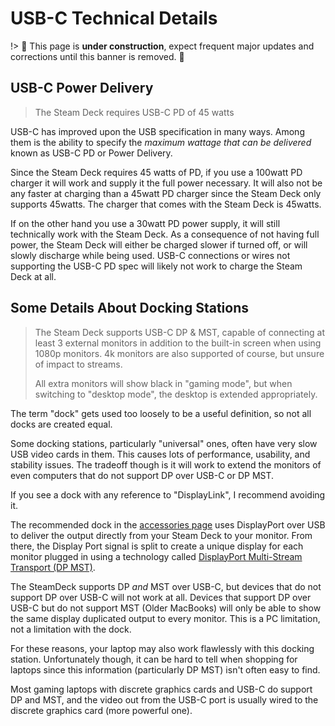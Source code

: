 # USB-C Technical Details

!> :construction: This page is **under construction**, expect frequent major
updates and corrections until this banner is removed. :construction:

## USB-C Power Delivery

> The Steam Deck requires USB-C PD of 45 watts

USB-C has improved upon the USB specification in many ways. Among them is the
ability to specify the _maximum wattage that can be delivered_ known as USB-C PD
or Power Delivery.

Since the Steam Deck requires 45 watts of PD, if you use a 100watt PD charger it
will work and supply it the full power necessary. It will also not be any faster
at charging than a 45watt PD charger since the Steam Deck only supports 45watts.
The charger that comes with the Steam Deck is 45watts.

If on the other hand you use a 30watt PD power supply, it will still technically
work with the Steam Deck. As a consequence of not having full power, the Steam
Deck will either be charged slower if turned off, or will slowly discharge while
being used. USB-C connections or wires not supporting the USB-C PD spec will
likely not work to charge the Steam Deck at all.

## Some Details About Docking Stations

> The Steam Deck supports USB-C DP & MST, capable of connecting at least 3
> external monitors in addition to the built-in screen when using 1080p
> monitors. 4k monitors are also supported of course, but unsure of impact to
> streams.
>
> All extra monitors will show black in "gaming mode", but when switching to
> "desktop mode", the desktop is extended appropriately.

The term "dock" gets used too loosely to be a useful definition, so not all
docks are created equal.

Some docking stations, particularly "universal" ones, often have very slow USB
video cards in them. This causes lots of performance, usability, and stability
issues. The tradeoff though is it will work to extend the monitors of even
computers that do not support DP over USB-C or DP MST.

If you see a dock with any reference to "DisplayLink", I recommend avoiding it.

The recommended dock in the [accessories page](accessories.md) uses DisplayPort
over USB to deliver the output directly from your Steam Deck to your monitor.
From there, the Display Port signal is split to create a unique display for each
monitor plugged in using a technology called
[DisplayPort Multi-Stream Transport (DP MST)](https://www.tripplite.com/products/ulti-stream-transport-mst-hub-technology).

The SteamDeck supports DP _and_ MST over USB-C, but devices that do not support
DP over USB-C will not work at all. Devices that support DP over USB-C but do
not support MST (Older MacBooks) will only be able to show the same display
duplicated output to every monitor. This is a PC limitation, not a limitation
with the dock.

For these reasons, your laptop may also work flawlessly with this docking
station. Unfortunately though, it can be hard to tell when shopping for laptops
since this information (particularly DP MST) isn't often easy to find.

Most gaming laptops with discrete graphics cards and USB-C do support DP and
MST, and the video out from the USB-C port is usually wired to the discrete
graphics card (more powerful one).
